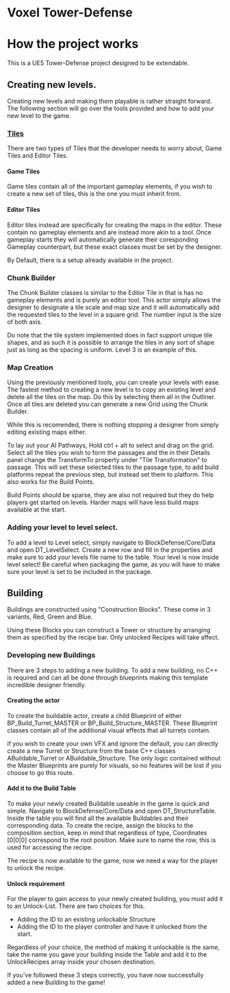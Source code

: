 # Voxel Tower-Defense

# How the project works
This is a UE5 Tower-Defense project designed to be extendable.


## Creating new levels.
Creating new levels and making them playable is rather straight forward. 
The following section will go over the tools provided and how to add your new level to the game.

### [Tiles](Map_Tile.h)
There are two types of Tiles that the developer needs to worry about, Game Tiles and Editor Tiles. 
#### Game Tiles
Game tiles contain all of the important gameplay elements, if you wish to create a new set of tiles, this is the one you must inherit from.
#### Editor Tiles
Editor tiles instead are specifically for creating the maps in the editor. These contain no gameplay elements and are instead more akin to a tool. Once gameplay starts they will automatically generate their coresponding Gameplay counterpart, but these exact classes must be set by the designer. 

By Default, there is a setup already available in the project.

### Chunk Builder
The Chunk Builder classes is similar to the Editor Tile in that is has no gameplay elements and is purely an editor tool. 
This actor simply allows the designer to designate a tile scale and map size and it will automatically add the requested tiles to the level in a square grid. The number input is the size of both axis.

Do note that the tile system implemented does in fact support unique tile shapes, and as such it is possible to arrange the tiles in any sort of shape just as long as the spacing is uniform.
Level 3 is an example of this.

### Map Creation

Using the previously mentioned tools, you can create your levels with ease. The fastest method to creating a new level is to copy an existing level and delete all the tiles on the map. Do this by selecting them all in the Outliner.
Once all tiles are deleted you can generate a new Grid using the Chunk Builder.

While this is recomended, there is nothing stopping a designer from simply editing existing maps either.

To lay out your AI Pathways, Hold ctrl + alt to select and drag on the grid.
Select all the tiles you wish to form the passages and the  in their Details panel change the TransformTo property under "Tile Transformation" to passage.
This will set these selected tiles to the passage type, to add build platforms repeat the previous step, but instead set them to platform.
This also works for the Build Points.

Build Points should be sparse, they are also not required but they do help players get started on levels. Harder maps will have less build maps available at the start.

### Adding your level to level select.

To add a level to Level select, simply navigate to BlockDefense/Core/Data and open DT_LevelSelect.
Create a new row and fill in the properties and make sure to add your levels file name to the table.
Your level is now inside level select!
Be careful when packaging the game, as you will have to make sure your level is set to be included in the package.





## Building
Buildings are constructed using "Construction Blocks". These come in 3 variants, Red, Green and Blue.

Using these Blocks you can construct a Tower or structure by arranging them as specified by the recipe bar.
Only unlocked Recipes will take affect.

### Developing new Buildings
There are 3 steps to adding a new building. 
To add a new building, no C++ is required and can all be done through blueprints making this template incredible designer friendly.
#### Creating the actor
To create the buildable actor, create a child Blueprint of either BP_Build_Turret_MASTER or BP_Build_Structure_MASTER. These Blueprint classes contain all of the additional visual effects that all turrets contain. 

if you wish to create your own VFX and ignore the default, you can directly create a new Turret or Structure from the base C++ classes ABuildable_Turret or ABuildable_Structure. The only logic contained without the Master Blueprints are purely for visuals, so no features will be lost if you choose to go this route.

#### Add it to the Build Table
To make your newly created Buildable useable in the game is quick and simple. 
Navigate to BlockDefense/Core/Data and open DT_StructureTable. 
Inside the table you will find all the available Buildables and their corresponding data. 
To create the recipe, assign the blocks to the composition section, keep in mind that regardless of type, Coordinates [0|0|0] correspond to the root position.
Make sure to name the row, this is used for accessing the recipe.

The recipe is now available to the game, now we need a way for the player to unlock the recipe.

#### Unlock requirement
For the player to gain access to your newly created building, you must add it to an Unlock-List. 
There are two choices for this. 
- Adding the ID to an existing unlockable Structure
- Adding the ID to the player controller and have it unlocked from the start.

Regardless of your choice, the method of making it unlockable is the same, take the name you gave your building inside the Table and add it to the UnlockRecipes array inside your 
chosen destination.

If you've followed these 3 steps correctly, you have now successfully added a new Building to the game!













